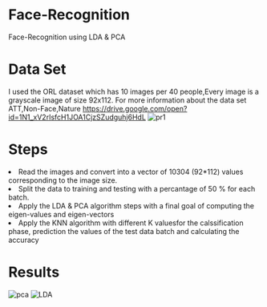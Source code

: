 # Face-Recognition
 
Face-Recognition using LDA & PCA

# Data Set
I used the ORL dataset which has 10 images per 40 people,Every image is a grayscale image of size 92x112.
For more information about the data set ATT,Non-Face,Nature
https://drive.google.com/open?id=1N1_xV2rIsfcH1JOA1CjzSZudguhj6HdL
![pr1](https://user-images.githubusercontent.com/46167070/67557730-e6cbca80-f715-11e9-8deb-76ea27ee3c2f.PNG)



# Steps

<li>Read the images and convert into a vector of 10304 (92*112) values corresponding to the image size.</li>
<li>Split the data to training and testing with a percantage of 50 % for each batch.</li>
<li>Apply the LDA & PCA algorithm steps with a final goal of computing the eigen-values and eigen-vectors</li>
<li>Apply the KNN algorithm with different K valuesfor the calssification phase, prediction the values of the test data batch and calculating the accuracy</li>

# Results

![pca](https://user-images.githubusercontent.com/46167070/67558549-79b93480-f717-11e9-9756-20467f8f79e6.PNG)
![LDA](https://user-images.githubusercontent.com/46167070/67561777-bdaf3800-f71d-11e9-9811-f27d51457bcc.png)



